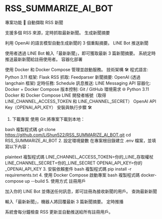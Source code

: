 # RSS_SUMMARIZE_AI_BOT
專案功能 🚀
自動擷取 RSS 新聞

支援多個 RSS 來源，定時抓取最新新聞。
生成新聞摘要

利用 OpenAI 的語言模型自動生成新聞的 3 個重點摘要。
LINE Bot 推送新聞

使用者透過 LINE Bot 輸入「最新新聞」，即可獲取最新 3 篇新聞摘要。
系統定時推送最新新聞給註冊使用者。
容器化部署

使用 Docker 和 Docker Compose 管理並啟動服務。
技術架構 🛠️
程式語言: Python 3.11
框架: Flask
RSS 抓取: Feedparser
新聞摘要: OpenAI (透過 langchain 框架)
定時任務: Schedule
訊息推送: LINE Messaging API
容器化: Docker + Docker Compose
版本控制: Git / GitHub
環境需求 🌐
Python 3.11
Docker 和 Docker Compose
LINE 開發者帳號（取得 LINE_CHANNEL_ACCESS_TOKEN 和 LINE_CHANNEL_SECRET）
OpenAI API Key（OPENAI_API_KEY）
安裝與執行步驟 🛠️
1. 下載專案
使用 Git 將專案下載到本地：

bash
複製程式碼
git clone https://github.com/LiShun522/RSS_SUMMARIZE_AI_BOT.git
cd RSS_SUMMARIZE_AI_BOT
2. 設定環境變數
在專案根目錄建立 .env 檔案，並填寫以下內容：

plaintext
複製程式碼
LINE_CHANNEL_ACCESS_TOKEN=你的_LINE_存取權杖
LINE_CHANNEL_SECRET=你的_LINE_SECRET
OPENAI_API_KEY=你的_OPENAI_API_KEY
3. 安裝依賴套件
bash
複製程式碼
pip install -r requirements.txt
4. 使用 Docker Compose 啟動專案
bash
複製程式碼
docker-compose up --build
5. 使用方式
註冊用戶

加入你的 LINE Bot 並傳送任何訊息，即可註冊為接收新聞的用戶。
查詢最新新聞

輸入「最新新聞」，機器人將回覆最新 3 篇新聞摘要。
定時推播

系統會每分鐘檢查 RSS 更新並自動推送給所有註冊用戶。
